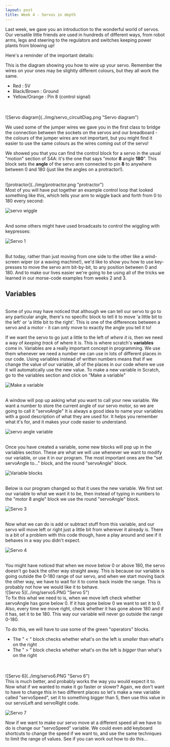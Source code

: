 ```yaml
---
layout: post
title: Week 4 - Servos in depth
---
```


Last week, we gave you an introduction to the wonderful world of servos. Our versatile little friends are used in hundreds of different ways, from robot arms, legs and steering to the regulators and switches keeping power plants from blowing up!

Here's a reminder of the important details:

This is the diagram showing you how to wire up your servo. Remember the wires on your ones may be slightly different colours, but they all work the same.  

 - Red           : 5V
 - Black/Brown   : Ground
 - Yellow/Orange : Pin 8 (control signal)

<br>
<br>
![Servo diagram](../img/servo_circuitDiag.png "Servo diagram")

We used some of the jumper wires we gave you in the first class to bridge the connection between the sockets on the servos and our breadboard - the colours of the jumper wires are not important, but you might find it easier to use the same colours as the wires coming out of the servo!

We showed you that you can find the control block for a servo in the usual "motion" section of S4A: it's the one that says "motor **8** angle **180**". This block sets the **angle** of the servo arm connected to pin **8** to anywhere between 0 and 180 (just like the angles on a protractor!).

<br>
![protractor](../img/protractor.png "protractor")


<br>
Most of you will have put together an example control loop that looked something like this, which tells your arm to wiggle back and forth from 0 to 180 every second:


![servo wiggle](../img/servo_wiggle.PNG "servo wiggle")


<br>
And some others might have used broadcasts to control the wiggling with keypresses:


![Servo 1](../img/servo1.png "Servo 1")


<br>
But today, rather than just moving from one side to the other like a wind-screen wiper (or a waving machine!), we'd like to show you how to use key-presses to move the servo arm bit-by-bit, to any position between 0 and 180. And to make our lives easier we're going to be using all of the tricks we learned in our morse-code examples from weeks 2 and 3.


## Variables

<br>
Some of you may have noticed that although we can tell our servo to go to any particular angle, there's no specific block to tell it to move 'a little bit to the left' or 'a little bit to the right'. This is one of the differences between a servo and a motor - it can only move to exactly the angle you tell it to!


If we want the servo to go just a little to the left of *where it is*, then we need a way of *keeping track* of where it is. This is where scratch's **variables** come in. Variables are a really important concept in programming. We use them whenever we need a number we can use in lots of different places in our code. Using variables instead of written numbers means that if we change the value of our variable, all of the places in our code where we use it will automatically use the new value. To make a new variable in Scratch, go to the variables section and click on "Make a variable"


![Make a variable](../img/var_createVar.PNG "Make a variable")


<br>
A window will pop up asking what you want to call your new variable. We want a number to store the current angle of our servo motor, so we are going to call it "servoAngle" It is always a good idea to name your variables with a good description of what they are used for. It helps you remember what it's for, and it makes your code easier to understand.

![servo angle variable](../img/var_createServoAngle.PNG "servo angle variable")


<br>
Once you have created a variable, some new blocks will pop up in the variables section. These are what we will use whenever we want to modify our variable, or use it in our program. The most important ones are the "set servoAngle to..." block, and the round "servoAngle" block.

![Variable blocks](../img/var_varBlocks.PNG "Variable blocks")


<br>
Below is our program changed so that it uses the new variable. We first set our variable to what we want it to be, then instead of typing in numbers to the "motor 8 angle" block we use the round "servoAngle" block.

![Servo 3](../img/servo3.png "Servo 3")


<br>
Now what we can do is add or subtract stuff from this variable, and our servo will move left or right just a little bit from wherever it already is. There is a bit of a problem with this code though, have a play around and see if it behaves in a way you didn't expect.

![Servo 4](../img/servo4.PNG "Servo 4")


<br>
You might have noticed that when we move below 0 or above 180, the servo doesn't go back the other way straight away. This is because our variable is going outside the 0-180 range of our servo, and when we start moving back the other way, we have to wait for it to come back inside the range. This is probably not how we would like it to behave.

<br>
![Servo 5](../img/servo5.PNG "Servo 5")


<br>
To fix this what we need to is, when we move left check whether servoAngle has gone below 0. If it has gone below 0 we want to set it to 0. Also, every time we move right, check whether it has gone above 180 and if it has, set it to be 180. This way our variable will never go outside the range 0-180.
 

To do this, we will have to use some of the green "operators" blocks. 

  - The " < " block checks whether what's on the left is *smaller* than what's on the right
  - The " > " block checks whether what's on the left is *bigger* than what's on the right


<br>
<br>
![Servo 6](../img/servo6.PNG "Servo 6")


<br>
This is much better, and probably works the way you would expect it to. Now what if we wanted to make it go faster or slower? Again, we don't want to have to change this in two different places so let's make a new variable called "servoSpeed", set it to something bigger than 5, then use this value in our servoLeft and servoRight code.

![Servo 7](../img/servo7.PNG "Servo 7")

Now if we want to make our servo move at a different speed all we have to do is change our "servoSpeed" variable. We could even add keyboard shortcuts to change the speed if we want to, and use the same techniques to limit the range of values. See if you can work out how to do this...